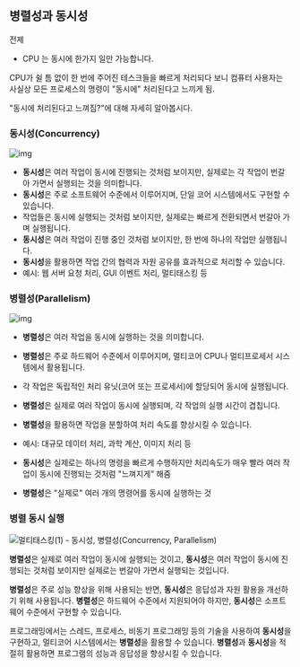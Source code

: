 ## 병렬성과 동시성

전제
- CPU 는 동시에 한가지 일만 가능합니다.

CPU가 쉴 틈 없이 한 번에 주어진 테스크들을 빠르게 처리되다 보니 컴퓨터 사용자는 사실상 모든 프로세스의 명령이 "동시에" 처리된다고 느끼게 됨.

"동시에 처리된다고 느껴짐?"에 대해 자세히 알아봅시다.

### 동시성(Concurrency)

![img](https://velog.velcdn.com/images%2Fcha-suyeon%2Fpost%2Fe13b6da0-c211-44d6-a8bf-a7dee3d539b3%2Fimage.png)

- **동시성**은 여러 작업이 동시에 진행되는 것처럼 보이지만, 실제로는 각 작업이 번갈아 가면서 실행되는 것을 의미합니다.
- **동시성**은 주로 소프트웨어 수준에서 이루어지며, 단일 코어 시스템에서도 구현할 수 있습니다.
- 작업들은 동시에 실행되는 것처럼 보이지만, 실제로는 빠르게 전환되면서 번갈아 가며 실행됩니다.
- **동시성**은 여러 작업이 진행 중인 것처럼 보이지만, 한 번에 하나의 작업만 실행됩니다.
- **동시성**을 활용하면 작업 간의 협력과 자원 공유를 효과적으로 처리할 수 있습니다.
- 예시: 웹 서버 요청 처리, GUI 이벤트 처리, 멀티태스킹 등

### 병렬성(Parallelism)

![img](https://velog.velcdn.com/images%2Fcha-suyeon%2Fpost%2Fd7ddc0d2-23b6-41fe-b406-3c1284634e22%2Fimage.png)

- **병렬성**은 여러 작업을 동시에 실행하는 것을 의미합니다.
- **병렬성**은 주로 하드웨어 수준에서 이루어지며, 멀티코어 CPU나 멀티프로세서 시스템에서 활용됩니다.
- 각 작업은 독립적인 처리 유닛(코어 또는 프로세서)에 할당되어 동시에 실행됩니다.
- **병렬성**은 실제로 여러 작업이 동시에 실행되며, 각 작업의 실행 시간이 겹칩니다.
- **병렬성**을 활용하면 작업을 분할하여 처리 속도를 향상시킬 수 있습니다.
- 예시: 대규모 데이터 처리, 과학 계산, 이미지 처리 등

- **동시성**은 실제로는 하나의 명령을 빠르게 수행하지만 처리속도가 매우 빨라 여러 작업이 동시에 진행되는 것처럼 "느껴지게" 해줌

- **병렬성**은 "실제로" 여러 개의 명령어를 동시에 실행하는 것

### 병렬 동시 실행

![멀티태스킹(1) - 동시성, 병렬성(Concurrency, Parallelism)](https://velog.velcdn.com/images%2Fcha-suyeon%2Fpost%2F16ef40eb-e9b8-45cb-9a7e-00a08d946907%2Fimage.png)

**병렬성**은 실제로 여러 작업이 동시에 실행되는 것이고, **동시성**은 여러 작업이 동시에 진행되는 것처럼 보이지만 실제로는 번갈아 가면서 실행되는 것입니다.

**병렬성**은 주로 성능 향상을 위해 사용되는 반면, **동시성**은 응답성과 자원 활용을 개선하기 위해 사용됩니다. **병렬성**은 하드웨어 수준에서 지원되어야 하지만, **동시성**은 소프트웨어 수준에서 구현할 수 있습니다.

프로그래밍에서는 스레드, 프로세스, 비동기 프로그래밍 등의 기술을 사용하여 **동시성**을 구현하고, 멀티코어 시스템에서는 **병렬성**을 활용할 수 있습니다. **병렬성**과 **동시성**을 적절히 활용하면 프로그램의 성능과 응답성을 향상시킬 수 있습니다.
